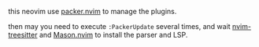 this neovim use [packer.nvim](https://github.com/wbthomason/packer.nvim) to manage the plugins.

then may you need to execute `:PackerUpdate` several times, and wait [nvim-treesitter](https://github.com/nvim-treesitter/nvim-treesitter)
and [Mason.nvim](https://github.com/williamboman/mason.nvim) to install the parser and LSP.


